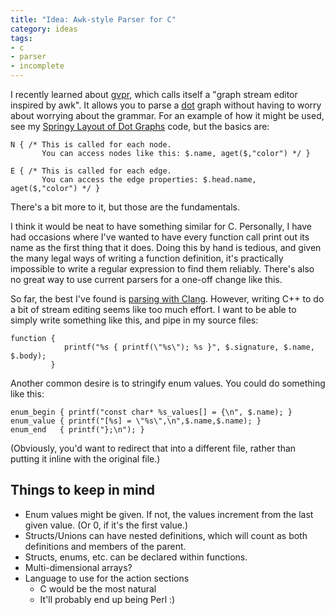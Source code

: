 ```yaml
---
title: "Idea: Awk-style Parser for C"
category: ideas
tags:
- c
- parser
- incomplete
---
```



I recently learned about [gvpr][gvpr], which calls itself a "graph stream editor inspired by awk". It allows you to parse a [dot][dot] graph without having to worry about worrying about the grammar. For an example of how it might be used, see my [Springy Layout of Dot Graphs][springy] code, but the basics are:

    N { /* This is called for each node.
           You can access nodes like this: $.name, aget($,"color") */ }
        
    E { /* This is called for each edge.
           You can access the edge properties: $.head.name, aget($,"color") */ }

There's a bit more to it, but those are the fundamentals.

I think it would be neat to have something similar for C. Personally, I have had occasions where I've wanted to have every function call print out its name as the first thing that it does. Doing this by hand is tedious, and given the many legal ways of writing a function definition, it's practically impossible to write a regular expression to find them reliably. There's also no great way to use current parsers for a one-off change like this.

So far, the best I've found is [parsing with Clang][clang]. However, writing C++ to do a bit of stream editing seems like too much effort. I want to be able to simply write something like this, and pipe in my source files:

    function {
                printf("%s { printf(\"%s\"); %s }", $.signature, $.name, $.body);
             }

Another common desire is to stringify enum values. You could do something like this:

    enum_begin { printf("const char* %s_values[] = {\n", $.name); }
    enum_value { printf("[%s] = \"%s\",\n",$.name,$.name); }
    enum_end   { printf("};\n"); }

(Obviously, you'd want to redirect that into a different file, rather than putting it inline with the original file.)

## Things to keep in mind
* Enum values might be given. If not, the values increment from the last given value. (Or 0, if it's the first value.)
* Structs/Unions can have nested definitions, which will count as both definitions and members of the parent.
* Structs, enums, etc. can be declared within functions.
* Multi-dimensional arrays?
* Language to use for the action sections
  * C would be the most natural
  * It'll probably end up being Perl :)
    
[gvpr]: https://linux.die.net/man/1/gvpr
[dot]: https://www.graphviz.org/
[springy]: https://github.com/rcfox/SpringyJS-Layout-of-Dot-Graphs/blob/master/springy.gv
[clang]: https://github.com/loarabia/Clang-tutorial/wiki/TutorialOrig